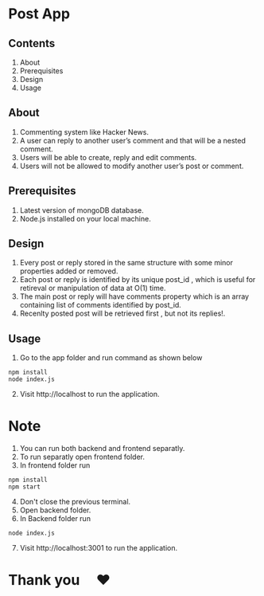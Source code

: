 # Post App

## Contents

1. About
2. Prerequisites
4. Design
3. Usage


## About

1. Commenting system like Hacker News.
2. A user can reply to another user’s comment and that will be a nested comment.
3. Users will be able to create, reply and edit comments.
4. Users will not be allowed to modify another user’s post or comment.

## Prerequisites

1. Latest version of mongoDB database.
2. Node.js installed on your local machine.

## Design 

1. Every post or reply stored in the same structure with some minor properties added or removed.
2. Each post or reply is identified by its unique post_id , which is useful for retireval or manipulation of data at O(1) time.
3. The main post or reply will have comments property which is an array containing list of comments identified by post_id.
4. Recenlty posted post will be retrieved first , but not its replies!.

## Usage

1. Go to the app folder and run command as shown below

```
npm install
node index.js 
```
2. Visit http://localhost to run the application.


# Note

1. You can run both backend and frontend separatly.
2. To run separatly open frontend folder.
3. In frontend folder run
```
npm install
npm start
```
4. Don't close the previous terminal.
5. Open backend folder.
6. In Backend folder run
```
node index.js
```
7. Visit http://localhost:3001 to run the application.




# **Thank you** &nbsp; &nbsp; :heart:



            
